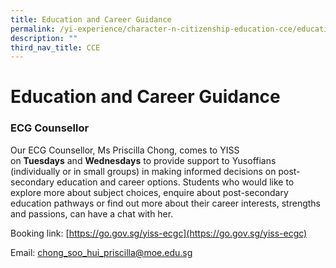 ```yaml
---
title: Education and Career Guidance
permalink: /yi-experience/character-n-citizenship-education-cce/education-and-career-guidance/
description: ""
third_nav_title: CCE
---
```

# **Education and Career Guidance**

### ECG Counsellor

Our ECG Counsellor, Ms Priscilla Chong, comes to YISS on **Tuesdays** and **Wednesdays** to provide support to Yusoffians (individually or in small groups) in making informed decisions on post-secondary education and career options. Students who would like to explore more about subject choices, enquire about post-secondary education pathways or find out more about their career interests, strengths and passions, can have a chat with her.

Booking link: [https://go.gov.sg/yiss-ecgc](https://go.gov.sg/yiss-ecgc)

Email: [chong\_soo\_hui\_priscilla@moe.edu.sg](mailto:chong_soo_hui_priscilla@moe.edu.sg)